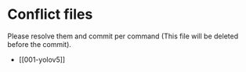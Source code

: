 # Conflict files
Please resolve them and commit per command (This file will be deleted before the commit).
- [[001-yolov5]]